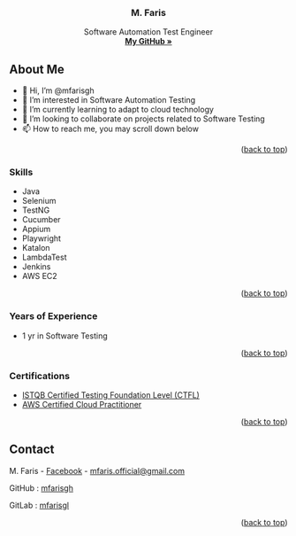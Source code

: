 <!-- Improved compatibility of back to top link: See: https://github.com/othneildrew/Best-README-Template/pull/73 -->
<a name="readme-top"></a>
<!--
*** Thanks for checking out the Best-README-Template. If you have a suggestion
*** that would make this better, please fork the repo and create a pull request
*** or simply open an issue with the tag "enhancement".
*** Don't forget to give the project a star!
*** Thanks again! Now go create something AMAZING! :D
-->



<!-- PROJECT LOGO -->
<br />
<div align="center">

<h3 align="center">M. Faris</h3>

  <p align="center">
    Software Automation Test Engineer
    <br />
    <a href="https://github.com/mfarisgh"><strong>My GitHub »</strong></a>
    <br />
  </p>
</div>



<!-- ABOUT ME -->
## About Me

- 👋 Hi, I’m @mfarisgh
- 👀 I’m interested in Software Automation Testing
- 🌱 I’m currently learning to adapt to cloud technology
- 💞️ I’m looking to collaborate on projects related to Software Testing
- 📫 How to reach me, you may scroll down below
<!--- 😄 Pronouns: ...
- ⚡ Fun fact: ...-->

<p align="right">(<a href="#readme-top">back to top</a>)</p>


### Skills

* Java
* Selenium
* TestNG
* Cucumber
* Appium
* Playwright
* Katalon
* LambdaTest
* Jenkins
* AWS EC2

<p align="right">(<a href="#readme-top">back to top</a>)</p>


### Years of Experience

* 1 yr in Software Testing

<p align="right">(<a href="#readme-top">back to top</a>)</p>


### Certifications

* [ISTQB Certified Testing Foundation Level (CTFL)](https://skillshub.isqi.org/ba43bc46-8e3d-443f-a191-84b44ca578f5#gs.68odib)
* [AWS Certified Cloud Practitioner](https://www.credly.com/badges/ee7cd9ed-117b-46d5-aa0d-b7a87eebbc5e)

<p align="right">(<a href="#readme-top">back to top</a>)</p>



<!-- CONTACT -->
## Contact

M. Faris - [Facebook](https://fb.me/its.me.eff) - mfaris.official@gmail.com

GitHub : [mfarisgh](https://github.com/mfarisgh)

GitLab : [mfarisgl](https://gitlab.com/mfarisgl)

<p align="right">(<a href="#readme-top">back to top</a>)</p>



<!-- MARKDOWN LINKS & IMAGES -->
<!-- https://www.markdownguide.org/basic-syntax/#reference-style-links -->



<!---
mfarisgh/mfarisgh is a ✨ special ✨ repository because its `README.md` (this file) appears on your GitHub profile.
You can click the Preview link to take a look at your changes.
--->
